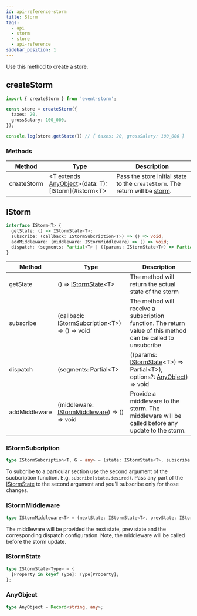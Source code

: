 ```yaml
---
id: api-reference-storm
title: Storm
tags:
  - api
  - storm
  - store
  - api-reference
sidebar_position: 1
---
```


Use this method to create a store.

## createStorm
```typescript
import { createStorm } from 'event-storm';

const store = createStorm({
  taxes: 20,
  grossSalary: 100_000,
});

console.log(store.getState()) // { taxes: 20, grossSalary: 100_000 }
```

### Methods
| Method | Type | Description |
|   -    |   -   |      -     |
| createStorm | &lt;T extends [AnyObject](#anyobject)>(data: T): [IStorm](#istorm&lt;T> | Pass the store initial state to the `createStorm`. The return will be [storm](#istorm). |

## IStorm
```typescript
interface IStorm<T> {
  getState: () => IStormState<T>;
  subscribe: (callback: IStormSubcription<T>) => () => void;
  addMiddleware: (middleware: IStormMiddleware) => () => void;
  dispatch: (segments: Partial<T> | ((params: IStormState<T>) => Partial<T>), options?: AnyObject) => void;
}
```
| Method | Type | Description |
|   -    |   -   |      -     |
| getState | () => [IStormState](#istormstate)&lt;T> | The method will return the actual state of the storm |
| subscribe | (callback: [IStormSubcription](#istormsubscription)&lt;T>) => () => void | The method will receive a subscription function. The return value of this method can be called to unsubcribe |
| dispatch | (segments: Partial&lt;T> | ((params: [IStormState](#istormstate)&lt;T>) => Partial&lt;T>), options?: [AnyObject](#anyobject)) => void | The method must be used to update the storm state. The `dispatch` can provide partial state. The `dispatch` first argument can be invoked as a function. In case when the first argument is a function it will receive the last state of the storm as an argument. The `dispatch` also received a second argument. Use that argument for your own purposes(e.g. creating a middleware) |
| addMiddleware | (middleware: [IStormMiddleware](#istormmiddleware)) => () => void | Provide a middleware to the storm. The middleware will be called before any update to the storm. |


### IStormSubcription
```typescript
type IStormSubcription<T, G = any> = (state: IStormState<T>, subscribe: (state: G) => G) => void
```

To subcribe to a particular section use the second argument of the sucbcription function. E.g. `subcribe(state.desired)`. Pass any part of the [IStormState](#istormstate) to the second argument and you'll subscribe only for those changes. 

### IStormMiddleware
```typescript
type IStormMiddleware<T> = (nextState: IStormState<T>, prevState: IStormState<T>, configs: AnyObject) => void
```

The middleware will be provided the next state, prev state and the corresponding dispatch configuration. Note, the middleware will be called before the storm update.

### IStormState
``` typescript
type IStormState<Type> = {
  [Property in keyof Type]: Type[Property];
};
```


### AnyObject
```typescript
type AnyObject = Record<string, any>;
```